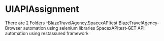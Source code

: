 # UIAPIAssignment
There are 2 Folders -BlazeTravelAgency,SpacexAPItest
BlazeTravelAgency-Browser automation using selenium libraries
SpacexAPItest-GET API automation using restassured framework 
